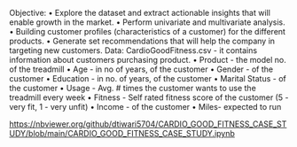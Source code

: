 Objective:
•	Explore the dataset and extract actionable insights that will enable growth in the market.
•	Perform univariate and multivariate analysis.
•	Building customer profiles (characteristics of a customer) for the different products.
•	Generate set recommendations that will help the company in targeting new customers.
Data:
CardioGoodFitness.csv - it contains information about customers purchasing product.
•	Product - the model no. of the treadmill
•	Age - in no of years, of the customer
•	Gender - of the customer
•	Education - in no. of years, of the customer
•	Marital Status - of the customer
•	Usage - Avg. # times the customer wants to use the treadmill every week
•	Fitness - Self rated fitness score of the customer (5 - very fit, 1 - very unfit)
•	Income - of the customer
•	Miles- expected to run




https://nbviewer.org/github/dtiwari5704/CARDIO_GOOD_FITNESS_CASE_STUDY/blob/main/CARDIO_GOOD_FITNESS_CASE_STUDY.ipynb
